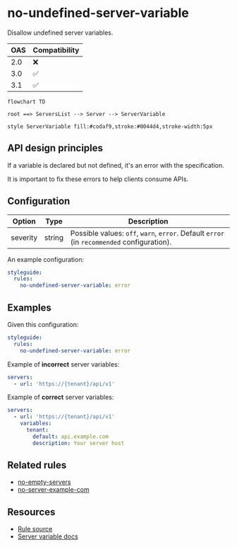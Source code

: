 # no-undefined-server-variable

Disallow undefined server variables.

|OAS|Compatibility|
|---|---|
|2.0|❌|
|3.0|✅|
|3.1|✅|


```mermaid
flowchart TD

root ==> ServersList --> Server --> ServerVariable

style ServerVariable fill:#codaf9,stroke:#0044d4,stroke-width:5px
```

## API design principles

If a variable is declared but not defined, it's an error with the specification.

It is important to fix these errors to help clients consume APIs.

## Configuration

|Option|Type|Description|
|---|---|---|
|severity|string|Possible values: `off`, `warn`, `error`. Default `error` (in `recommended` configuration). |

An example configuration:

```yaml
styleguide:
  rules:
    no-undefined-server-variable: error
```

## Examples

Given this configuration:

```yaml
styleguide:
  rules:
    no-undefined-server-variable: error
```

Example of **incorrect** server variables:

```yaml
servers:
  - url: 'https://{tenant}/api/v1'
```

Example of **correct** server variables:

```yaml
servers:
  - url: 'https://{tenant}/api/v1'
    variables:
      tenant:
        default: api.example.com
        description: Your server host
```

## Related rules

- [no-empty-servers](./no-empty-servers.md)
- [no-server-example-com](./no-server-example-com.md)

## Resources

- [Rule source](https://github.com/Redocly/redocly-cli/blob/master/packages/core/src/rules/oas3/no-undefined-server-variable.ts)
- [Server variable docs](https://redocly.com/docs/openapi-visual-reference/server-variables/)
